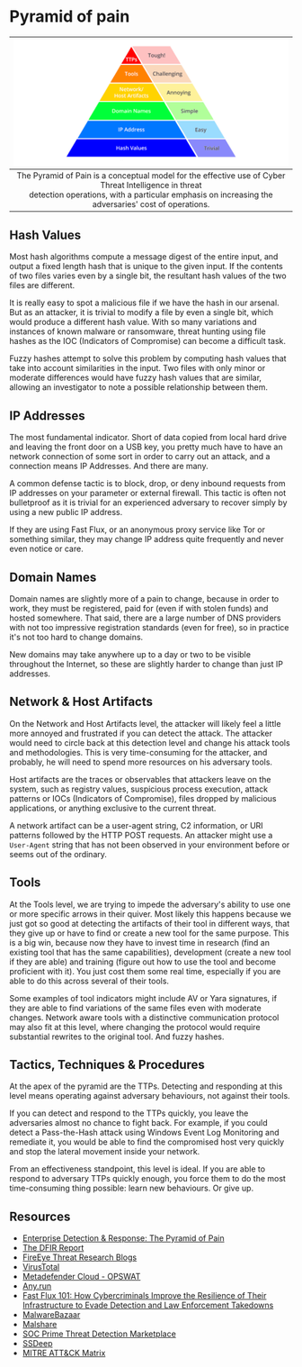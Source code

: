 # Pyramid of pain

| ![Pyramid of pain](../../_static/images/pop.png)
|:--:|
| The Pyramid of Pain is a conceptual model for the effective use of Cyber Threat Intelligence in threat <br>detection operations, with a particular emphasis on increasing the adversaries' cost of operations. |


##  Hash Values

Most hash algorithms compute a message digest of the entire input, and output a fixed length hash that is unique to 
the given input.  If the contents of two files varies even by a single bit, the resultant hash values of the two 
files are different.  

It is really easy to spot a malicious file if we have the hash in our arsenal. But as an attacker, it is trivial to 
modify a file by even a single bit, which would produce a different hash value. With so many variations and instances 
of known malware or ransomware, threat hunting using file hashes as the IOC (Indicators of Compromise) can become a 
difficult task.

Fuzzy hashes attempt to solve this problem by computing hash values that take into account similarities in the input. 
Two files with only minor or moderate differences would have fuzzy hash values that are similar, allowing an 
investigator to note a possible relationship between them.

##  IP Addresses

The most fundamental indicator. Short of data copied from local hard drive and leaving the front door on a USB key, 
you pretty much have to have an network connection of some sort in order to carry out an attack, and a connection 
means IP Addresses. And there are many. 

A common defense tactic is to block, drop, or deny inbound requests from IP addresses on your parameter or external 
firewall. This tactic is often not bulletproof as it is trivial for an experienced adversary to recover simply by 
using a new public IP address. 

If they are using Fast Flux, or an anonymous proxy service like Tor or something similar, they may 
change IP address quite frequently and never even notice or care.

## Domain Names

Domain names are slightly more of a pain to change, because in order to work, they must be registered, paid for 
(even if with stolen funds) and hosted somewhere.  That said, there are a large number of DNS providers with 
not too impressive registration standards (even for free), so in practice it's not too hard to change domains.  

New domains may take anywhere up to a day or two to be visible throughout the Internet, so these are slightly 
harder to change than just IP addresses.

## Network & Host Artifacts

On the Network and Host Artifacts level, the attacker will likely feel a little more annoyed and frustrated if 
you can detect the attack. The attacker would need to circle back at this detection level and change his 
attack tools and methodologies. This is very time-consuming for the attacker, and probably, he will need to 
spend more resources on his adversary tools.

Host artifacts are the traces or observables that attackers leave on the system, such as registry values, 
suspicious process execution, attack patterns or IOCs (Indicators of Compromise), files dropped by malicious 
applications, or anything exclusive to the current threat.

A network artifact can be a user-agent string, C2 information, or URI patterns followed by the HTTP POST requests. 
An attacker might use a `User-Agent` string that has not been observed in your environment before or seems out of the 
ordinary.

## Tools

At the Tools level, we are trying to impede the adversary's ability to use one or more specific arrows in their quiver. 
Most likely this happens because we just got so good at detecting the artifacts of their tool in different ways, that 
they give up or have to find or create a new tool for the same purpose. This is a big win, because now they have to 
invest time in research (find an existing tool that has the same capabilities), development (create a new tool if 
they are able) and training (figure out how to use the tool and become proficient with it). You just cost them some 
real time, especially if you are able to do this across several of their tools.

Some examples of tool indicators might include AV or Yara signatures, if they are able to find variations of the 
same files even with moderate changes. Network aware tools with a distinctive communication protocol may also fit 
at this level, where changing the protocol would require substantial rewrites to the original tool. And fuzzy hashes. 


## Tactics, Techniques & Procedures

At the apex of the pyramid are the TTPs. Detecting and responding at this level means operating against adversary 
behaviours, not against their tools.  

If you can detect and respond to the TTPs quickly, you leave the adversaries almost no chance to fight back. For 
example, if you could detect a Pass-the-Hash attack using Windows Event Log Monitoring and remediate it, you would 
be able to find the compromised host very quickly and stop the lateral movement inside your network.

From an effectiveness standpoint, this level is ideal. If you are able to respond to adversary TTPs quickly enough, 
you force them to do the most time-consuming thing possible: learn new behaviours. Or give up.

## Resources

* [Enterprise Detection & Response: The Pyramid of Pain](https://detect-respond.blogspot.com/2013/03/the-pyramid-of-pain.html)
* [The DFIR Report](https://thedfirreport.com/)
* [FireEye Threat Research Blogs](https://www.fireeye.com/blog/threat-research.html)
* [VirusTotal](https://www.virustotal.com/gui/home/upload)
* [Metadefender Cloud - OPSWAT](https://metadefender.opswat.com/)
* [Any.run](https://app.any.run/)
* [Fast Flux 101: How Cybercriminals Improve the Resilience of Their Infrastructure to Evade Detection and Law Enforcement Takedowns](https://unit42.paloaltonetworks.com/fast-flux-101/)
* [MalwareBazaar](https://bazaar.abuse.ch/)
* [Malshare](https://malshare.com/)
* [SOC Prime Threat Detection Marketplace](https://tdm.socprime.com/)
* [SSDeep](https://ssdeep-project.github.io/ssdeep/index.html)
* [MITRE ATT&CK Matrix](https://attack.mitre.org/)
